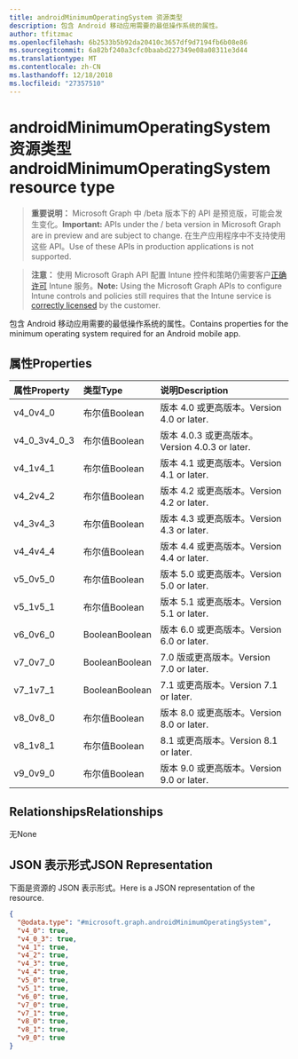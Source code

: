```yaml
---
title: androidMinimumOperatingSystem 资源类型
description: 包含 Android 移动应用需要的最低操作系统的属性。
author: tfitzmac
ms.openlocfilehash: 6b2533b5b92da20410c3657df9d7194fb6b08e86
ms.sourcegitcommit: 6a82bf240a3cfc0baabd227349e08a08311e3d44
ms.translationtype: MT
ms.contentlocale: zh-CN
ms.lasthandoff: 12/18/2018
ms.locfileid: "27357510"
---
```

# <a name="androidminimumoperatingsystem-resource-type"></a><span data-ttu-id="56c20-103">androidMinimumOperatingSystem 资源类型</span><span class="sxs-lookup"><span data-stu-id="56c20-103">androidMinimumOperatingSystem resource type</span></span>

> <span data-ttu-id="56c20-104">**重要说明：** Microsoft Graph 中 /beta 版本下的 API 是预览版，可能会发生变化。</span><span class="sxs-lookup"><span data-stu-id="56c20-104">**Important:** APIs under the / beta version in Microsoft Graph are in preview and are subject to change.</span></span> <span data-ttu-id="56c20-105">在生产应用程序中不支持使用这些 API。</span><span class="sxs-lookup"><span data-stu-id="56c20-105">Use of these APIs in production applications is not supported.</span></span>

> <span data-ttu-id="56c20-106">**注意：** 使用 Microsoft Graph API 配置 Intune 控件和策略仍需要客户[正确许可](https://go.microsoft.com/fwlink/?linkid=839381) Intune 服务。</span><span class="sxs-lookup"><span data-stu-id="56c20-106">**Note:** Using the Microsoft Graph APIs to configure Intune controls and policies still requires that the Intune service is [correctly licensed](https://go.microsoft.com/fwlink/?linkid=839381) by the customer.</span></span>

<span data-ttu-id="56c20-107">包含 Android 移动应用需要的最低操作系统的属性。</span><span class="sxs-lookup"><span data-stu-id="56c20-107">Contains properties for the minimum operating system required for an Android mobile app.</span></span>
## <a name="properties"></a><span data-ttu-id="56c20-108">属性</span><span class="sxs-lookup"><span data-stu-id="56c20-108">Properties</span></span>
|<span data-ttu-id="56c20-109">属性</span><span class="sxs-lookup"><span data-stu-id="56c20-109">Property</span></span>|<span data-ttu-id="56c20-110">类型</span><span class="sxs-lookup"><span data-stu-id="56c20-110">Type</span></span>|<span data-ttu-id="56c20-111">说明</span><span class="sxs-lookup"><span data-stu-id="56c20-111">Description</span></span>|
|:---|:---|:---|
|<span data-ttu-id="56c20-112">v4_0</span><span class="sxs-lookup"><span data-stu-id="56c20-112">v4_0</span></span>|<span data-ttu-id="56c20-113">布尔值</span><span class="sxs-lookup"><span data-stu-id="56c20-113">Boolean</span></span>|<span data-ttu-id="56c20-114">版本 4.0 或更高版本。</span><span class="sxs-lookup"><span data-stu-id="56c20-114">Version 4.0 or later.</span></span>|
|<span data-ttu-id="56c20-115">v4_0_3</span><span class="sxs-lookup"><span data-stu-id="56c20-115">v4_0_3</span></span>|<span data-ttu-id="56c20-116">布尔值</span><span class="sxs-lookup"><span data-stu-id="56c20-116">Boolean</span></span>|<span data-ttu-id="56c20-117">版本 4.0.3 或更高版本。</span><span class="sxs-lookup"><span data-stu-id="56c20-117">Version 4.0.3 or later.</span></span>|
|<span data-ttu-id="56c20-118">v4_1</span><span class="sxs-lookup"><span data-stu-id="56c20-118">v4_1</span></span>|<span data-ttu-id="56c20-119">布尔值</span><span class="sxs-lookup"><span data-stu-id="56c20-119">Boolean</span></span>|<span data-ttu-id="56c20-120">版本 4.1 或更高版本。</span><span class="sxs-lookup"><span data-stu-id="56c20-120">Version 4.1 or later.</span></span>|
|<span data-ttu-id="56c20-121">v4_2</span><span class="sxs-lookup"><span data-stu-id="56c20-121">v4_2</span></span>|<span data-ttu-id="56c20-122">布尔值</span><span class="sxs-lookup"><span data-stu-id="56c20-122">Boolean</span></span>|<span data-ttu-id="56c20-123">版本 4.2 或更高版本。</span><span class="sxs-lookup"><span data-stu-id="56c20-123">Version 4.2 or later.</span></span>|
|<span data-ttu-id="56c20-124">v4_3</span><span class="sxs-lookup"><span data-stu-id="56c20-124">v4_3</span></span>|<span data-ttu-id="56c20-125">布尔值</span><span class="sxs-lookup"><span data-stu-id="56c20-125">Boolean</span></span>|<span data-ttu-id="56c20-126">版本 4.3 或更高版本。</span><span class="sxs-lookup"><span data-stu-id="56c20-126">Version 4.3 or later.</span></span>|
|<span data-ttu-id="56c20-127">v4_4</span><span class="sxs-lookup"><span data-stu-id="56c20-127">v4_4</span></span>|<span data-ttu-id="56c20-128">布尔值</span><span class="sxs-lookup"><span data-stu-id="56c20-128">Boolean</span></span>|<span data-ttu-id="56c20-129">版本 4.4 或更高版本。</span><span class="sxs-lookup"><span data-stu-id="56c20-129">Version 4.4 or later.</span></span>|
|<span data-ttu-id="56c20-130">v5_0</span><span class="sxs-lookup"><span data-stu-id="56c20-130">v5_0</span></span>|<span data-ttu-id="56c20-131">布尔值</span><span class="sxs-lookup"><span data-stu-id="56c20-131">Boolean</span></span>|<span data-ttu-id="56c20-132">版本 5.0 或更高版本。</span><span class="sxs-lookup"><span data-stu-id="56c20-132">Version 5.0 or later.</span></span>|
|<span data-ttu-id="56c20-133">v5_1</span><span class="sxs-lookup"><span data-stu-id="56c20-133">v5_1</span></span>|<span data-ttu-id="56c20-134">布尔值</span><span class="sxs-lookup"><span data-stu-id="56c20-134">Boolean</span></span>|<span data-ttu-id="56c20-135">版本 5.1 或更高版本。</span><span class="sxs-lookup"><span data-stu-id="56c20-135">Version 5.1 or later.</span></span>|
|<span data-ttu-id="56c20-136">v6_0</span><span class="sxs-lookup"><span data-stu-id="56c20-136">v6_0</span></span>|<span data-ttu-id="56c20-137">Boolean</span><span class="sxs-lookup"><span data-stu-id="56c20-137">Boolean</span></span>|<span data-ttu-id="56c20-138">版本 6.0 或更高版本。</span><span class="sxs-lookup"><span data-stu-id="56c20-138">Version 6.0 or later.</span></span>|
|<span data-ttu-id="56c20-139">v7_0</span><span class="sxs-lookup"><span data-stu-id="56c20-139">v7_0</span></span>|<span data-ttu-id="56c20-140">Boolean</span><span class="sxs-lookup"><span data-stu-id="56c20-140">Boolean</span></span>|<span data-ttu-id="56c20-141">7.0 版或更高版本。</span><span class="sxs-lookup"><span data-stu-id="56c20-141">Version 7.0 or later.</span></span>|
|<span data-ttu-id="56c20-142">v7_1</span><span class="sxs-lookup"><span data-stu-id="56c20-142">v7_1</span></span>|<span data-ttu-id="56c20-143">Boolean</span><span class="sxs-lookup"><span data-stu-id="56c20-143">Boolean</span></span>|<span data-ttu-id="56c20-144">7.1 或更高版本。</span><span class="sxs-lookup"><span data-stu-id="56c20-144">Version 7.1 or later.</span></span>|
|<span data-ttu-id="56c20-145">v8_0</span><span class="sxs-lookup"><span data-stu-id="56c20-145">v8_0</span></span>|<span data-ttu-id="56c20-146">布尔值</span><span class="sxs-lookup"><span data-stu-id="56c20-146">Boolean</span></span>|<span data-ttu-id="56c20-147">版本 8.0 或更高版本。</span><span class="sxs-lookup"><span data-stu-id="56c20-147">Version 8.0 or later.</span></span>|
|<span data-ttu-id="56c20-148">v8_1</span><span class="sxs-lookup"><span data-stu-id="56c20-148">v8_1</span></span>|<span data-ttu-id="56c20-149">布尔值</span><span class="sxs-lookup"><span data-stu-id="56c20-149">Boolean</span></span>|<span data-ttu-id="56c20-150">8.1 或更高版本。</span><span class="sxs-lookup"><span data-stu-id="56c20-150">Version 8.1 or later.</span></span>|
|<span data-ttu-id="56c20-151">v9_0</span><span class="sxs-lookup"><span data-stu-id="56c20-151">v9_0</span></span>|<span data-ttu-id="56c20-152">布尔值</span><span class="sxs-lookup"><span data-stu-id="56c20-152">Boolean</span></span>|<span data-ttu-id="56c20-153">版本 9.0 或更高版本。</span><span class="sxs-lookup"><span data-stu-id="56c20-153">Version 9.0 or later.</span></span>|

## <a name="relationships"></a><span data-ttu-id="56c20-154">Relationships</span><span class="sxs-lookup"><span data-stu-id="56c20-154">Relationships</span></span>
<span data-ttu-id="56c20-155">无</span><span class="sxs-lookup"><span data-stu-id="56c20-155">None</span></span>
## <a name="json-representation"></a><span data-ttu-id="56c20-156">JSON 表示形式</span><span class="sxs-lookup"><span data-stu-id="56c20-156">JSON Representation</span></span>
<span data-ttu-id="56c20-157">下面是资源的 JSON 表示形式。</span><span class="sxs-lookup"><span data-stu-id="56c20-157">Here is a JSON representation of the resource.</span></span>
<!-- {
  "blockType": "resource",
  "@odata.type": "microsoft.graph.androidMinimumOperatingSystem"
}
-->
``` json
{
  "@odata.type": "#microsoft.graph.androidMinimumOperatingSystem",
  "v4_0": true,
  "v4_0_3": true,
  "v4_1": true,
  "v4_2": true,
  "v4_3": true,
  "v4_4": true,
  "v5_0": true,
  "v5_1": true,
  "v6_0": true,
  "v7_0": true,
  "v7_1": true,
  "v8_0": true,
  "v8_1": true,
  "v9_0": true
}
```





